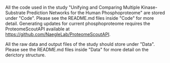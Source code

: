 All the code used in the study "Unifying and Comparing Multiple Kinase-Substrate Prediction Networks for the Human Phosphoproteome" are stored under "Code".  Please see the README.md files inside "Code" for more detail. Generating updates for current phosphoproteome requires the ProteomeScoutAPI available at https://github.com/NaegleLab/ProteomeScoutAPI. 

All the raw data and output files of the study should store under "Data".  Please see the README.md files inside "Data" for more detail on the derictory structure.
